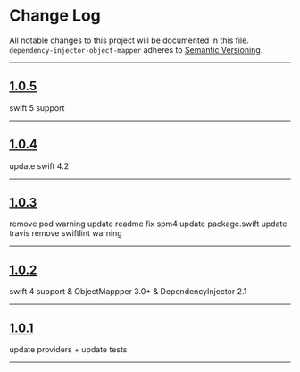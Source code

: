 # Change Log

All notable changes to this project will be documented in this file.
`dependency-injector-object-mapper` adheres to [Semantic Versioning](http://semver.org/).

---

## [1.0.5](https://github.com/Digipolitan/dependency-injector-object-mapper/releases/tag/v1.0.5)

swift 5 support

---

## [1.0.4](https://github.com/Digipolitan/dependency-injector-object-mapper/releases/tag/v1.0.4)

update swift 4.2

---

## [1.0.3](https://github.com/Digipolitan/dependency-injector-object-mapper/releases/tag/v1.0.3)

remove pod warning
update readme
fix spm4
update package.swift
update travis
remove swiftlint warning

---

## [1.0.2](https://github.com/Digipolitan/dependency-injector-object-mapper/releases/tag/v1.0.2)

swift 4 support & ObjectMappper 3.0+ & DependencyInjector 2.1

---

## [1.0.1](https://github.com/Digipolitan/dependency-injector-object-mapper-swift/releases/tag/v1.0.1)

update providers + update tests

---
